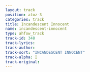 ```yaml
---
layout: track
position: atoz-3
categories: track
title: Incandescent Innocent
name: incandescent-innocent
type: ahfow_track
track-id: 348
track-lyrics: 
track-author: 
track-sort: "INCANDESCENT INNOCENT"
track-alpha: I
track-original: 
---
```

